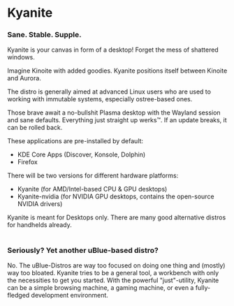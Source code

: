 # Kyanite

### Sane. Stable. Supple.

Kyanite is your canvas in form of a desktop! Forget the mess of shattered windows.

Imagine Kinoite with added goodies. Kyanite positions itself between Kinoite and Aurora.

The distro is generally aimed at advanced Linux users who are used to working with immutable systems, especially
ostree-based ones.

Those brave await a no-bullshit Plasma desktop with the Wayland session and sane defaults.
Everything just straight up werks™️. If an update breaks, it can be rolled back.

These applications are pre-installed by default:

- KDE Core Apps (Discover, Konsole, Dolphin)
- Firefox

There will be two versions for different hardware platforms:

- Kyanite (for AMD/Intel-based CPU & GPU desktops)
- Kyanite-nvidia (for NVIDIA GPU desktops, contains the open-source NVIDIA drivers)

Kyanite is meant for Desktops only. There are many good alternative distros for handhelds already.

#

### Seriously? Yet another uBlue-based distro?

No. The uBlue-Distros are way too focused on doing one thing and (mostly) way too bloated. Kyanite tries
to be a general tool, a workbench with only the necessities to get you started. With the powerful
"just"-utility, Kyanite can be a simple browsing machine, a gaming machine, or even a fully-fledged
development environment.
